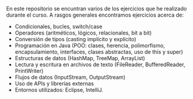 En este repositorio se encuntran varios de los ejercicios que he realizado durante el curso. 
A rasgos generales encontramos ejercicios acerca de:
- Condicionales, bucles, switch/case
- Operadores (aritméticos, lógicos, relacionales, bit a bit)
- Conversión de tipos (casting implícito y explícito)
- Programación en Java (POO: clases, herencia, polimorfismo, encapsulamiento, interfaces, clases abstractas, uso de this y super)
- Estructuras de datos (HashMap, TreeMap, ArrayList)
- Lectura y escritura en archivos de texto (FileReader, BufferedReader, PrintWriter)
- Flujos de datos (InputStream, OutputStream)
- Uso de APIs y librerías externas
- Entornos utilizados: Eclipse, IntelliJ.
